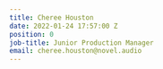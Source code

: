 ```yaml
---
title: Cheree Houston
date: 2022-01-24 17:57:00 Z
position: 0
job-title: Junior Production Manager
email: cheree.houston@novel.audio
---
```


